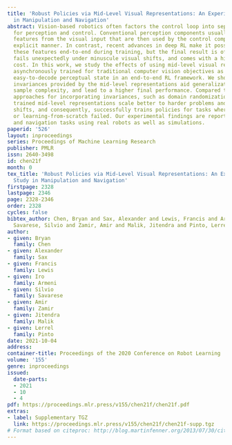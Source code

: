 ```yaml
---
title: 'Robust Policies via Mid-Level Visual Representations: An Experimental Study
  in Manipulation and Navigation'
abstract: Vision-based robotics often factors the control loop into separate components
  for perception and control. Conventional perception components usually extract hand-engineered
  features from the visual input that are then used by the control component in an
  explicit manner. In contrast, recent advances in deep RL make it possible to learn
  these features end-to-end during training, but the final result is often brittle,
  fails unexpectedly under minuscule visual shifts, and comes with a high sample complexity
  cost. In this work, we study the effects of using mid-level visual representations
  asynchronously trained for traditional computer vision objectives as a generic and
  easy-to-decode perceptual state in an end-to-end RL framework. We show that the
  invariances provided by the mid-level representations aid generalization, improve
  sample complexity, and lead to a higher final performance. Compared to the alternative
  approaches for incorporating invariances, such as domain randomization, using asynchronously
  trained mid-level representations scale better to harder problems and larger domain
  shifts, and consequently, successfully trains policies for tasks where domain randomization
  or learning-from-scratch failed. Our experimental findings are reported on manipulation
  and navigation tasks using real robots as well as simulations.
paperid: '526'
layout: inproceedings
series: Proceedings of Machine Learning Research
publisher: PMLR
issn: 2640-3498
id: chen21f
month: 0
tex_title: 'Robust Policies via Mid-Level Visual Representations: An Experimental
  Study in Manipulation and Navigation'
firstpage: 2328
lastpage: 2346
page: 2328-2346
order: 2328
cycles: false
bibtex_author: Chen, Bryan and Sax, Alexander and Lewis, Francis and Armeni, Iro and
  Savarese, Silvio and Zamir, Amir and Malik, Jitendra and Pinto, Lerrel
author:
- given: Bryan
  family: Chen
- given: Alexander
  family: Sax
- given: Francis
  family: Lewis
- given: Iro
  family: Armeni
- given: Silvio
  family: Savarese
- given: Amir
  family: Zamir
- given: Jitendra
  family: Malik
- given: Lerrel
  family: Pinto
date: 2021-10-04
address:
container-title: Proceedings of the 2020 Conference on Robot Learning
volume: '155'
genre: inproceedings
issued:
  date-parts:
  - 2021
  - 10
  - 4
pdf: https://proceedings.mlr.press/v155/chen21f/chen21f.pdf
extras:
- label: Supplementary TGZ
  link: https://proceedings.mlr.press/v155/chen21f/chen21f-supp.tgz
# Format based on citeproc: http://blog.martinfenner.org/2013/07/30/citeproc-yaml-for-bibliographies/
---
```

